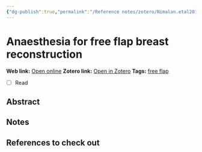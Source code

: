 ```yaml
---
{"dg-publish":true,"permalink":"/Reference notes/zotero/Nimalan.etal2016/","title":"Anaesthesia for free flap breast reconstruction"}
---
```



# Anaesthesia for free flap breast reconstruction
**Web link:** [Open online](https://doi.org/10.1093/bjaed/mkv036)
**Zotero link:** [Open in Zotero](zotero://select/items/@Nimalan.etal2016)
**Tags:** [free flap](../../Knowledge/Medicine/free%20flap.md)
- [ ] Read

## Abstract



## Notes

## References to check out